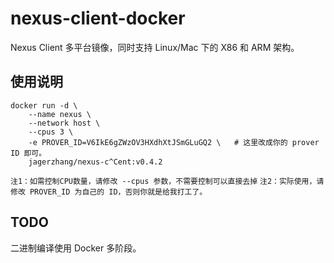 # nexus-client-docker

Nexus Client 多平台镜像，同时支持 Linux/Mac 下的 X86 和 ARM 架构。

## 使用说明
```
docker run -d \
    --name nexus \
    --network host \
    --cpus 3 \                                    
    -e PROVER_ID=V6IkE6gZWzOV3HXdhXtJSmGLuGQ2 \   # 这里改成你的 prover ID 即可。
    jagerzhang/nexus-c^Cent:v0.4.2
```
`注1：如需控制CPU数量，请修改 --cpus 参数，不需要控制可以直接去掉`
`注2：实际使用，请修改 PROVER_ID 为自己的 ID，否则你就是给我打工了。`

## TODO
二进制编译使用 Docker 多阶段。
